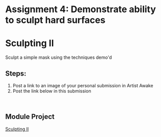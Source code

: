 # Assignment 4: Demonstrate ability to sculpt hard surfaces

<h1 id="dom-i">Sculpting II</h1>
<p>Sculpt a simple mask using the techniques demo'd</p>
<h2 id="module-project">Steps:</h2>
<ol>
<li>Post a link to an image of your personal submission in Artist Awake</li>
<li>Post the link below in this submission</li>
</ol>
<p>&nbsp;</p>
<h2 id="module-project">Module Project</h2>
<p><a title="Sculpting II" href="https://vertexschool.instructure.com/courses/14/modules/92" data-api-endpoint="https://vertexschool.instructure.com/api/v1/courses/14/modules/92" data-api-returntype="Module">Sculpting II</a></p>